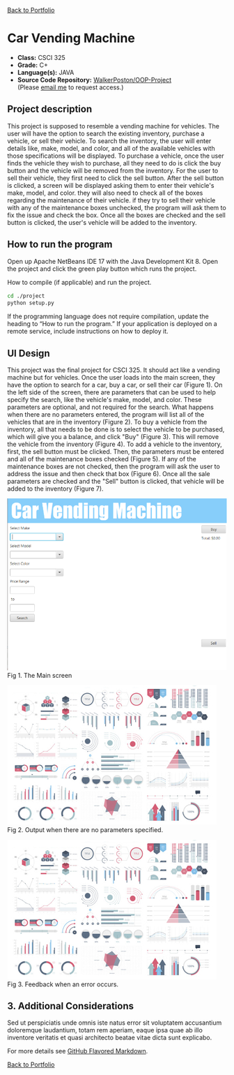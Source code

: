 [Back to Portfolio](./)

Car Vending Machine
===============

-   **Class:** CSCI 325
-   **Grade:** C+
-   **Language(s):** JAVA
-   **Source Code Repository:** [WalkerPoston/OOP-Project](https://github.com/WalkerPoston/OOP-Project)  
    (Please [email me](mailto:walkerposton@gmail.com?subject=GitHub%20Access) to request access.)

## Project description

This project is supposed to resemble a vending machine for vehicles. The user will have the option to search the existing inventory, purchase a vehicle, or sell their vehicle. To search the inventory, the user will enter details like, make, model, and color, and all of the available vehicles with those specifications will be displayed. To purchase a vehicle, once the user finds the vehicle they wish to purchase, all they need to do is click the buy button and the vehicle will be removed from the inventory. For the user to sell their vehicle, they first need to click the sell button. After the sell button is clicked, a screen will be displayed asking them to enter their vehicle's make, model, and color. they will also need to check all of the boxes regarding the maintenance of their vehicle. if they try to sell their vehicle with any of the maintenance boxes unchecked, the program will ask them to fix the issue and check the box. Once all the boxes are checked and the sell button is clicked, the user's vehicle will be added to the inventory.

## How to run the program

Open up Apache NetBeans IDE 17 with the Java Development Kit 8. Open the project and click the green play button which runs the project.

How to compile (if applicable) and run the project.

```bash
cd ./project
python setup.py
```

If the programming language does not require compilation, update the heading to “How to run the program.” If your application is deployed on a remote service, include instructions on how to deploy it.

## UI Design

This project was the final project for CSCI 325. It should act like a vending machine but for vehicles. Once the user loads into the main screen, they have the option to search for a car, buy a car, or sell their car (Figure 1). On the left side of the screen, there are parameters that can be used to help specify the search, like the vehicle's make, model, and color. These parameters are optional, and not required for the search. What happens when there are no parameters entered, the program will list all of the vehicles that are in the inventory (Figure 2). 
To buy a vehicle from the inventory, all that needs to be done is to select the vehicle to be purchased, which will give you a balance, and click "Buy" (Figure 3). This will remove the vehicle from the inventory (Figure 4). 
To add a vehicle to the inventory, first, the sell button must be clicked. Then, the  parameters must be entered and all of the maintenance boxes checked (Figure 5). If any of the maintenance boxes are not checked, then the program will ask the user to address the issue and then check that box (Figure 6). Once all the sale parameters are checked and the "Sell" button is clicked, that vehicle will be added to the inventory (Figure 7).

![screenshot](images/OOP_Project_thumbnail.png)  
Fig 1. The Main screen

![screenshot](images/dummy_thumbnail.jpg)  
Fig 2. Output when there are no parameters specified.

![screenshot](images/dummy_thumbnail.jpg)  
Fig 3. Feedback when an error occurs.

## 3. Additional Considerations

Sed ut perspiciatis unde omnis iste natus error sit voluptatem accusantium doloremque laudantium, totam rem aperiam, eaque ipsa quae ab illo inventore veritatis et quasi architecto beatae vitae dicta sunt explicabo. 

For more details see [GitHub Flavored Markdown](https://guides.github.com/features/mastering-markdown/).

[Back to Portfolio](./)
